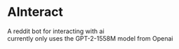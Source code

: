 # AInteract
A reddit bot for interacting with ai  
currently only uses the GPT-2-1558M model from Openai
